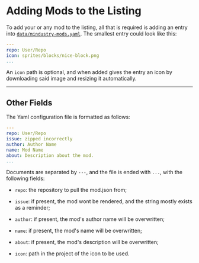 # Adding Mods to the Listing


To add your or any mod to the listing, all that is required
is adding an entry into
[`data/mindustry-mods.yaml`](https://github.com/SimonWoodburyForget/mindustry-mods/blob/master/mindustry-mods.yaml). The smallest entry could look like this:

```yaml
---
repo: User/Repo
icon: sprites/blocks/nice-block.png
...
```
  
An `icon` path is optional, and when added gives the entry 
an icon by downloading said image and resizing it automatically.

-------------------------------------------------------------

## Other Fields

The Yaml configuration file is formatted as follows:

```yaml
---
repo: User/Repo
issue: zipped incorrectly
author: Author Name
name: Mod Name
about: Description about the mod.
...
```

Documents are separated by `---`, and the file is
ended with `...`, with the following fields:

- `repo`: the repository to pull the mod.json from;

- `issue`: if present, the mod wont be rendered,
  and the string mostly exists as a reminder;

- `author`: if present, the mod's author name
  will be overwritten;

- `name`: if present, the mod's name will be
  overwritten;

- `about`: if present, the mod's description
  will be overwritten;

- `icon`: path in the project of the icon
  to be used.
